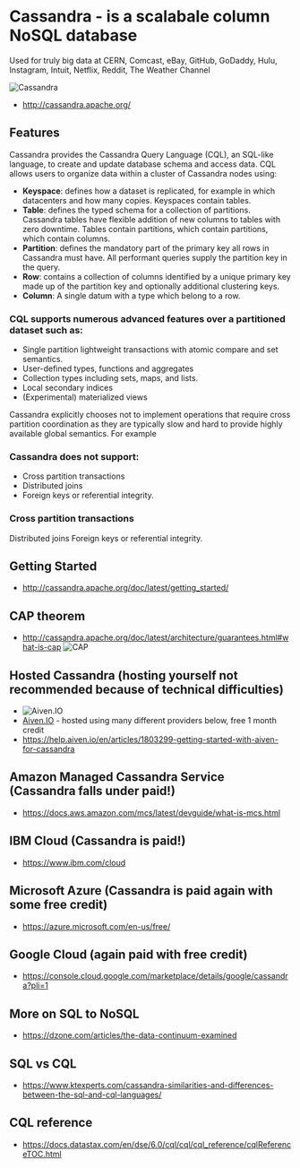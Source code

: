 # Cassandra - is a scalabale column NoSQL database

 Used for truly big data at CERN, Comcast, eBay, GitHub, GoDaddy, Hulu, Instagram, Intuit, Netflix, Reddit, The Weather Channel

![Cassandra](http://cassandra.apache.org/img/cassandra_logo.png)

* http://cassandra.apache.org/

## Features

Cassandra provides the Cassandra Query Language (CQL), an SQL-like language, to create and update database schema and access data. CQL allows users to organize data within a cluster of Cassandra nodes using:

* **Keyspace**: defines how a dataset is replicated, for example in which datacenters and how many copies. Keyspaces contain tables.
* **Table**: defines the typed schema for a collection of partitions. Cassandra tables have flexible addition of new columns to tables with zero downtime. Tables contain partitions, which contain partitions, which contain columns.
* **Partition**: defines the mandatory part of the primary key all rows in Cassandra must have. All performant queries supply the partition key in the query.
* **Row**: contains a collection of columns identified by a unique primary key made up of the partition key and optionally additional clustering keys.
* **Column**: A single datum with a type which belong to a row.

### CQL supports numerous advanced features over a partitioned dataset such as:

* Single partition lightweight transactions with atomic compare and set semantics.
* User-defined types, functions and aggregates
* Collection types including sets, maps, and lists.
* Local secondary indices
* (Experimental) materialized views

Cassandra explicitly chooses not to implement operations that require cross partition coordination as they are typically slow and hard to provide highly available global semantics. For example 

### Cassandra does not support:

* Cross partition transactions
* Distributed joins
* Foreign keys or referential integrity.

### Cross partition transactions
Distributed joins
Foreign keys or referential integrity.

## Getting Started
* http://cassandra.apache.org/doc/latest/getting_started/

## CAP theorem
* http://cassandra.apache.org/doc/latest/architecture/guarantees.html#what-is-cap
![CAP](http://cassandra.apache.org/doc/latest/_images/Figure_1_guarantees.jpg)

## Hosted Cassandra (hosting yourself not recommended because of technical difficulties)
* ![Aiven.IO](https://aiven.io/assets/img/aiven-logo.png)
* [Aiven.IO](https://aiven.io/) - hosted using many different providers below, free 1 month credit
* https://help.aiven.io/en/articles/1803299-getting-started-with-aiven-for-cassandra

## Amazon Managed Cassandra Service (Cassandra falls under paid!)

* https://docs.aws.amazon.com/mcs/latest/devguide/what-is-mcs.html

## IBM Cloud (Cassandra is paid!)
* https://www.ibm.com/cloud

## Microsoft Azure (Cassandra is paid again with some free credit)
* https://azure.microsoft.com/en-us/free/

## Google Cloud (again paid with free credit)
* https://console.cloud.google.com/marketplace/details/google/cassandra?pli=1


## More on SQL to NoSQL 
* https://dzone.com/articles/the-data-continuum-examined

## SQL vs CQL
* https://www.ktexperts.com/cassandra-similarities-and-differences-between-the-sql-and-cql-languages/

## CQL reference
* https://docs.datastax.com/en/dse/6.0/cql/cql/cql_reference/cqlReferenceTOC.html
